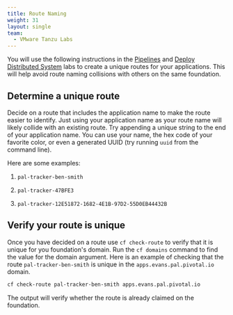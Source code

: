 ```yaml
---
title: Route Naming
weight: 31
layout: single
team:
  - VMware Tanzu Labs
---
```


You will use the following instructions in the
[Pipelines](../pipelines/)
and
[Deploy Distributed System](../deploy-distributed-system/)
labs to create a unique routes
for your applications.
This will help avoid route naming collisions with others on the
same foundation.

## Determine a unique route

Decide on a route that includes the application name to make the route
easier to identify.
Just using your application name as your route name will likely collide
with an existing route.
Try appending a unique string to the end of your application name.
You can use your name, the hex code of your favorite color, or even a
generated UUID (try running `uuid` from the command line).

Here are some examples:

1.  `pal-tracker-ben-smith`

1.  `pal-tracker-47BFE3`

1.  `pal-tracker-12E51872-1682-4E1B-97D2-55D0EB44432B`

## Verify your route is unique

Once you have decided on a route use `cf check-route` to verify that it
is unique for you foundation's domain.
Run the `cf domains` command to find the value for the domain argument.
Here is an example of checking that the route
`pal-tracker-ben-smith` is unique in the `apps.evans.pal.pivotal.io` domain.

```bash
cf check-route pal-tracker-ben-smith apps.evans.pal.pivotal.io
```

The output will verify whether the route is already claimed on the
foundation.
